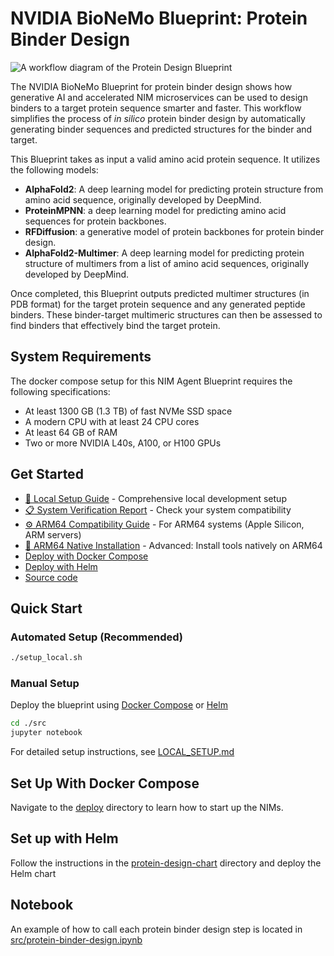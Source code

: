 # NVIDIA BioNeMo Blueprint: Protein Binder Design

![A workflow diagram of the Protein Design Blueprint](docs/Protein_Design_Architecture_Diagram.png)

The NVIDIA BioNeMo Blueprint for protein binder design shows how generative AI and accelerated NIM microservices can be used to design binders to a target protein sequence smarter and faster. This workflow simplifies the process of _in silico_ protein binder design by automatically generating binder sequences and predicted structures for the binder and target.

This Blueprint takes as input a valid amino acid protein sequence. It utilizes the following models:

- **AlphaFold2**: A deep learning model for predicting protein structure from amino acid sequence, originally developed by DeepMind.
- **ProteinMPNN**: a deep learning model for predicting amino acid sequences for protein backbones.
- **RFDiffusion**: a generative model of protein backbones for protein binder design.
- **AlphaFold2-Multimer**: A deep learning model for predicting protein structure of multimers from a list of amino acid sequences, originally developed by DeepMind.

Once completed, this Blueprint outputs predicted multimer structures (in PDB format) for the target protein sequence and any generated peptide binders. These binder-target multimeric structures can then be assessed to find binders that effectively bind the target protein.

## System Requirements

The docker compose setup for this NIM Agent Blueprint requires the following specifications:
- At least 1300 GB (1.3 TB) of fast NVMe SSD space
- A modern CPU with at least 24 CPU cores
- At least 64 GB of RAM
- Two or more NVIDIA L40s, A100, or H100 GPUs

## Get Started

- [🚀 Local Setup Guide](LOCAL_SETUP.md) - Comprehensive local development setup
- [📋 System Verification Report](SYSTEM_VERIFICATION.md) - Check your system compatibility
- [⚙️ ARM64 Compatibility Guide](ARM64_COMPATIBILITY.md) - For ARM64 systems (Apple Silicon, ARM servers)
- [🔧 ARM64 Native Installation](ARM64_NATIVE_INSTALLATION.md) - Advanced: Install tools natively on ARM64
- [Deploy with Docker Compose](deploy)
- [Deploy with Helm](protein-design-chart)
- [Source code](src)

## Quick Start

### Automated Setup (Recommended)
```bash
./setup_local.sh
```

### Manual Setup
Deploy the blueprint using [Docker Compose](deploy) or [Helm](protein-design-chart)
```bash
cd ./src
jupyter notebook
```

For detailed setup instructions, see [LOCAL_SETUP.md](LOCAL_SETUP.md)

## Set Up With Docker Compose

Navigate to the [deploy](deploy) directory to learn how to start up the NIMs.

## Set up with Helm

Follow the instructions in the [protein-design-chart](protein-design-chart) directory and deploy the Helm chart

## Notebook

An example of how to call each protein binder design step is located in [src/protein-binder-design.ipynb](src/protein-binder-design.ipynb)
